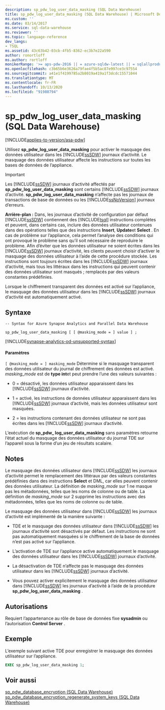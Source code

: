 ```yaml
---
description: sp_pdw_log_user_data_masking (SQL Data Warehouse)
title: sp_pdw_log_user_data_masking (SQL Data Warehouse) | Microsoft Docs
ms.custom: ''
ms.date: 03/14/2017
ms.service: sql-data-warehouse
ms.reviewer: ''
ms.topic: language-reference
dev_langs:
- TSQL
ms.assetid: 43c63b42-03cb-4fb5-8362-ec3b7e22a590
author: ronortloff
ms.author: rortloff
monikerRange: '>= aps-pdw-2016 || = azure-sqldw-latest || = sqlallproducts-allversions'
ms.openlocfilehash: c3b65b6e3626a79fae4f5b5ac87e997ce3c97554
ms.sourcegitcommit: a41e1f4199785a2b8019a419a1f3dcdc15571044
ms.translationtype: MT
ms.contentlocale: fr-FR
ms.lasthandoff: 10/13/2020
ms.locfileid: "91988794"
---
```

# <a name="sp_pdw_log_user_data_masking-sql-data-warehouse"></a>sp_pdw_log_user_data_masking (SQL Data Warehouse)
[!INCLUDE[applies-to-version/asa-pdw](../../includes/applies-to-version/asa-pdw.md)]

  Utilisez **sp_pdw_log_user_data_masking** pour activer le masquage des données utilisateur dans les [!INCLUDE[ssSDW](../../includes/sssdw-md.md)] journaux d’activité. Le masquage des données utilisateur affecte les instructions sur toutes les bases de données de l’appliance.  
  
> [!IMPORTANT]  
>  Les [!INCLUDE[ssSDW](../../includes/sssdw-md.md)] journaux d’activité affectés par **sp_pdw_log_user_data_masking** sont certains [!INCLUDE[ssSDW](../../includes/sssdw-md.md)] journaux d’activité. **sp_pdw_log_user_data_masking** n’affecte pas les journaux de transactions de base de données ou les [!INCLUDE[ssNoVersion](../../includes/ssnoversion-md.md)] journaux d’erreurs.  
  
 **Arrière-plan :** Dans, les journaux d’activité de configuration par défaut [!INCLUDE[ssSDW](../../includes/sssdw-md.md)] contiennent des [!INCLUDE[tsql](../../includes/tsql-md.md)] instructions complètes et peuvent, dans certains cas, inclure des données utilisateur contenues dans des opérations telles que des instructions **Insert**, **Update**et **Select** . En cas de problème sur l’appliance, cela permet l’analyse des conditions qui ont provoqué le problème sans qu’il soit nécessaire de reproduire le problème. Afin d’éviter que les données utilisateur ne soient écrites dans les [!INCLUDE[ssSDW](../../includes/sssdw-md.md)] journaux d’activité, les clients peuvent choisir d’activer le masquage des données utilisateur à l’aide de cette procédure stockée. Les instructions sont toujours écrites dans les [!INCLUDE[ssSDW](../../includes/sssdw-md.md)] journaux d’activité, mais tous les littéraux dans les instructions qui peuvent contenir des données utilisateur sont masqués ; remplacés par des valeurs constantes prédéfinies.  
  
 Lorsque le chiffrement transparent des données est activé sur l’appliance, le masquage des données utilisateur dans les [!INCLUDE[ssSDW](../../includes/sssdw-md.md)] journaux d’activité est automatiquement activé.  
  
## <a name="syntax"></a>Syntaxe  
  
```syntaxsql  
-- Syntax for Azure Synapse Analytics and Parallel Data Warehouse  
  
sp_pdw_log_user_data_masking [ [ @masking_mode = ] value ] ;  
```

[!INCLUDE[synapse-analytics-od-unsupported-syntax](../../includes/synapse-analytics-od-unsupported-syntax.md)]
  
#### <a name="parameters"></a>Paramètres  
`[ @masking_mode = ] masking_mode` Détermine si le masquage transparent des données utilisateur du journal de chiffrement des données est activé. *masking_mode* est de **type int**et peut prendre l’une des valeurs suivantes :  
  
-   0 = désactivé, les données utilisateur apparaissent dans les [!INCLUDE[ssSDW](../../includes/sssdw-md.md)] journaux d’activité.  
  
-   1 = activé, les instructions de données utilisateur apparaissent dans les [!INCLUDE[ssSDW](../../includes/sssdw-md.md)] journaux d’activité, mais les données utilisateur sont masquées.  
  
-   2 = les instructions contenant des données utilisateur ne sont pas écrites dans les [!INCLUDE[ssSDW](../../includes/sssdw-md.md)] journaux d’activité.  
  
 L’exécution de **sp_pdw_ log_user_data_masking** sans paramètres retourne l’état actuel du masquage des données utilisateur du journal TDE sur l’appareil sous la forme d’un jeu de résultats scalaire.  
  
## <a name="remarks"></a>Notes  
 Le masquage des données utilisateur dans [!INCLUDE[ssSDW](../../includes/sssdw-md.md)] les journaux d’activité permet le remplacement des littéraux par des valeurs constantes prédéfinies dans des instructions **Select** et DML, car elles peuvent contenir des données utilisateur. La définition de *masking_mode* sur 1 ne masque pas les métadonnées, telles que les noms de colonne ou de table. La définition de *masking_mode* sur 2 supprime les instructions avec des métadonnées, telles que les noms de colonne ou de table.  
  
 Le masquage des données utilisateur dans [!INCLUDE[ssSDW](../../includes/sssdw-md.md)] les journaux d’activité est implémenté de la manière suivante :  
  
-   TDE et le masquage des données utilisateur dans [!INCLUDE[ssSDW](../../includes/sssdw-md.md)] les journaux d’activité sont désactivés par défaut. Les instructions ne sont pas automatiquement masquées si le chiffrement de la base de données n’est pas activé sur l’appliance.  
  
-   L’activation de TDE sur l’appliance active automatiquement le masquage des données utilisateur dans les [!INCLUDE[ssSDW](../../includes/sssdw-md.md)] journaux d’activité.  
  
-   La désactivation de TDE n’affecte pas le masquage des données utilisateur dans les [!INCLUDE[ssSDW](../../includes/sssdw-md.md)] journaux d’activité.  
  
-   Vous pouvez activer explicitement le masquage des données utilisateur dans [!INCLUDE[ssSDW](../../includes/sssdw-md.md)] les journaux d’activité à l’aide de la procédure **sp_pdw_log_user_data_masking** .  
  
## <a name="permissions"></a>Autorisations  
 Requiert l’appartenance au rôle de base de données fixe **sysadmin** ou l’autorisation **Control Server** .  
  
## <a name="example"></a>Exemple  
 L’exemple suivant active TDE pour enregistrer le masquage des données utilisateur sur l’appliance.  
  
```sql  
EXEC sp_pdw_log_user_data_masking 1;  
```  
  
## <a name="see-also"></a>Voir aussi  
 [sp_pdw_database_encryption &#40;SQL Data Warehouse&#41;](../../relational-databases/system-stored-procedures/sp-pdw-database-encryption-sql-data-warehouse.md)   
 [sp_pdw_database_encryption_regenerate_system_keys &#40;SQL Data Warehouse&#41;](../../relational-databases/system-stored-procedures/sp-pdw-database-encryption-regenerate-system-keys-sql-data-warehouse.md)  
  
  
